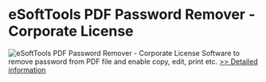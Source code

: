 # eSoftTools PDF Password Remover - Corporate License
![eSoftTools PDF Password Remover - Corporate License](https://mycommerce.akamaized.net/api/pimages/P300878187/BIG/300878187.GIF)
Software to remove password from PDF file and enable copy, edit, print etc.
[>> Detailed information](https://secure.shareit.com/shareit/product.html?productid=300878187&affiliateid=200057808)